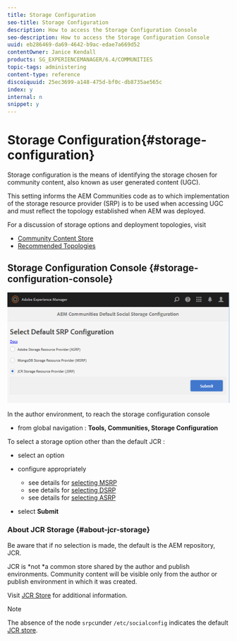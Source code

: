 ```yaml
---
title: Storage Configuration
seo-title: Storage Configuration
description: How to access the Storage Configuration Console
seo-description: How to access the Storage Configuration Console
uuid: eb286469-da69-4642-b9ac-edae7a669d52
contentOwner: Janice Kendall
products: SG_EXPERIENCEMANAGER/6.4/COMMUNITIES
topic-tags: administering
content-type: reference
discoiquuid: 25ec3699-a148-475d-bf0c-db8735ae565c
index: y
internal: n
snippet: y
---
```


# Storage Configuration{#storage-configuration}

Storage configuration is the means of identifying the storage chosen for community content, also known as user generated content (UGC).

This setting informs the AEM Communities code as to which implementation of the storage resource provider (SRP) is to be used when accessing UGC and must reflect the topology established when AEM was deployed.

For a discussion of storage options and deployment topologies, visit

* [Community Content Store](../../communities/using/working-with-srp.md)
* [Recommended Topologies](../../communities/using/topologies.md)

## Storage Configuration Console {#storage-configuration-console}

![](assets/chlimage_1-195.png)

In the author environment, to reach the storage configuration console

* from global navigation : **Tools, Communities, Storage Configuration**

To select a storage option other than the default JCR :

* select an option
* configure appropriately

    * see details for [selecting MSRP](../../communities/using/msrp.md#selectmsrp)
    * see details for [selecting DSRP](../../communities/using/dsrp.md#selectdsrp)
    * see details for [selecting ASRP](../../communities/using/asrp.md#selectasrp)

* select **Submit**

### About JCR Storage {#about-jcr-storage}

Be aware that if no selection is made, the default is the AEM repository, JCR.

JCR is *not *a common store shared by the author and publish environments. Community content will be visible only from the author or publish environment in which it was created.

Visit [JCR Store](../../communities/using/jsrp.md) for additional information.

>[!NOTE]
>
>The absence of the node `srpc`under `/etc/socialconfig` indicates the default [JCR store](../../communities/using/jsrp.md).

